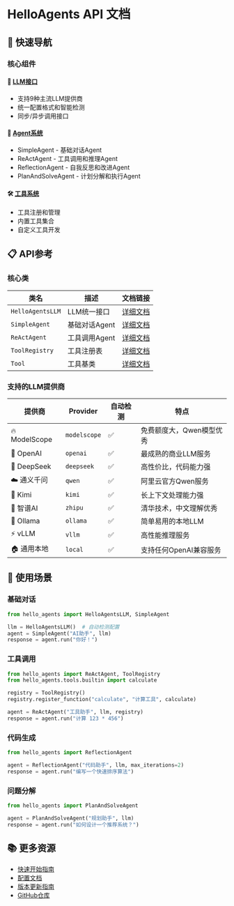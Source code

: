 # HelloAgents API 文档

## 🚀 快速导航

### 核心组件

#### 🤖 [LLM接口](./core/llm.md)
- 支持9种主流LLM提供商
- 统一配置格式和智能检测
- 同步/异步调用接口

#### 🎯 [Agent系统](./agents/index.md)
- SimpleAgent - 基础对话Agent
- ReActAgent - 工具调用和推理Agent
- ReflectionAgent - 自我反思和改进Agent
- PlanAndSolveAgent - 计划分解和执行Agent

#### 🛠️ [工具系统](./tools/index.md)
- 工具注册和管理
- 内置工具集合
- 自定义工具开发

## 📋 API参考

### 核心类

| 类名 | 描述 | 文档链接 |
|------|------|----------|
| `HelloAgentsLLM` | LLM统一接口 | [详细文档](./core/llm.md) |
| `SimpleAgent` | 基础对话Agent | [详细文档](./agents/index.md#simpleagent) |
| `ReActAgent` | 工具调用Agent | [详细文档](./agents/index.md#reactagent) |
| `ToolRegistry` | 工具注册表 | [详细文档](./tools/index.md#toolregistry) |
| `Tool` | 工具基类 | [详细文档](./tools/index.md#tool基类) |

### 支持的LLM提供商

| 提供商 | Provider | 自动检测 | 特点 |
|--------|----------|----------|------|
| 🔥 ModelScope | `modelscope` | ✅ | 免费额度大，Qwen模型优秀 |
| 🤖 OpenAI | `openai` | ✅ | 最成熟的商业LLM服务 |
| 🚀 DeepSeek | `deepseek` | ✅ | 高性价比，代码能力强 |
| ☁️ 通义千问 | `qwen` | ✅ | 阿里云官方Qwen服务 |
| 🌙 Kimi | `kimi` | ✅ | 长上下文处理能力强 |
| 🧠 智谱AI | `zhipu` | ✅ | 清华技术，中文理解优秀 |
| 🦙 Ollama | `ollama` | ✅ | 简单易用的本地LLM |
| ⚡ vLLM | `vllm` | ✅ | 高性能推理服务 |
| 🏠 通用本地 | `local` | ✅ | 支持任何OpenAI兼容服务 |

## 🎯 使用场景

### 基础对话
```python
from hello_agents import HelloAgentsLLM, SimpleAgent

llm = HelloAgentsLLM()  # 自动检测配置
agent = SimpleAgent("AI助手", llm)
response = agent.run("你好！")
```

### 工具调用
```python
from hello_agents import ReActAgent, ToolRegistry
from hello_agents.tools.builtin import calculate

registry = ToolRegistry()
registry.register_function("calculate", "计算工具", calculate)

agent = ReActAgent("工具助手", llm, registry)
response = agent.run("计算 123 * 456")
```

### 代码生成
```python
from hello_agents import ReflectionAgent

agent = ReflectionAgent("代码助手", llm, max_iterations=2)
response = agent.run("编写一个快速排序算法")
```

### 问题分解
```python
from hello_agents import PlanAndSolveAgent

agent = PlanAndSolveAgent("规划助手", llm)
response = agent.run("如何设计一个推荐系统？")
```

## 📚 更多资源

- [快速开始指南](../tutorials/quickstart.md)
- [配置文档](../configuration.md)
- [版本更新指南](../tutorials/version_update_guide.md)
- [GitHub仓库](https://github.com/your-repo/hello-agents)